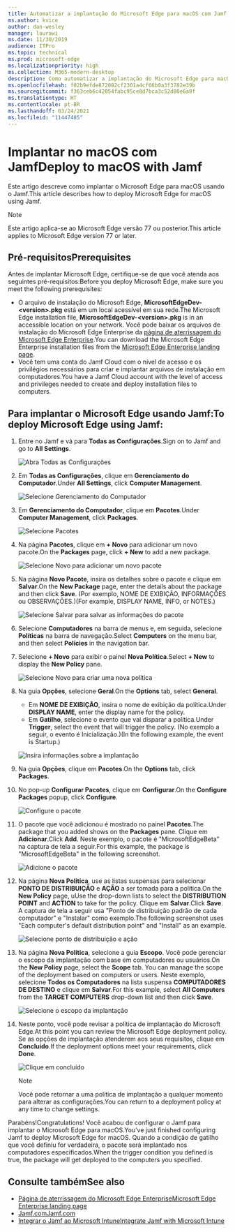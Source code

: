 ```yaml
---
title: Automatizar a implantação do Microsoft Edge para macOS com Jamf
ms.author: kvice
author: dan-wesley
manager: laurawi
ms.date: 11/30/2019
audience: ITPro
ms.topic: technical
ms.prod: microsoft-edge
ms.localizationpriority: high
ms.collection: M365-modern-desktop
description: Como automatizar a implantação do Microsoft Edge para macOS com Jamf.
ms.openlocfilehash: f02b9efde872082cf2301a4cf66b0a3f3782e39b
ms.sourcegitcommit: f363ceb6c42054fabc95ce8d7bca3c52d80e6a9f
ms.translationtype: HT
ms.contentlocale: pt-BR
ms.lasthandoff: 03/24/2021
ms.locfileid: "11447485"
---
```

# <a name="deploy-to-macos-with-jamf"></a><span data-ttu-id="ad216-103">Implantar no macOS com Jamf</span><span class="sxs-lookup"><span data-stu-id="ad216-103">Deploy to macOS with Jamf</span></span>

<span data-ttu-id="ad216-104">Este artigo descreve como implantar o Microsoft Edge para macOS usando o Jamf.</span><span class="sxs-lookup"><span data-stu-id="ad216-104">This article describes how to deploy Microsoft Edge for macOS using Jamf.</span></span>

> [!NOTE]
> <span data-ttu-id="ad216-105">Este artigo aplica-se ao Microsoft Edge versão 77 ou posterior.</span><span class="sxs-lookup"><span data-stu-id="ad216-105">This article applies to Microsoft Edge version 77 or later.</span></span>

## <a name="prerequisites"></a><span data-ttu-id="ad216-106">Pré-requisitos</span><span class="sxs-lookup"><span data-stu-id="ad216-106">Prerequisites</span></span>

<span data-ttu-id="ad216-107">Antes de implantar Microsoft Edge, certifique-se de que você atenda aos seguintes pré-requisitos:</span><span class="sxs-lookup"><span data-stu-id="ad216-107">Before you deploy Microsoft Edge, make sure you meet the following prerequisites:</span></span>

- <span data-ttu-id="ad216-108">O arquivo de instalação do Microsoft Edge,  **MicrosoftEdgeDev-\<version\>.pkg** está em um local acessível em sua rede.</span><span class="sxs-lookup"><span data-stu-id="ad216-108">The Microsoft Edge installation file,  **MicrosoftEdgeDev-\<version\>.pkg** is in an accessible location on your network.</span></span> <span data-ttu-id="ad216-109">Você pode baixar os arquivos de instalação do Microsoft Edge Enterprise da [página de aterrissagem do Microsoft Edge Enterprise](https://aka.ms/EdgeEnterprise).</span><span class="sxs-lookup"><span data-stu-id="ad216-109">You can download the Microsoft Edge Enterprise installation files from the [Microsoft Edge Enterprise landing page](https://aka.ms/EdgeEnterprise).</span></span>
- <span data-ttu-id="ad216-110">Você tem uma conta do Jamf Cloud com o nível de acesso e os privilégios necessários para criar e implantar arquivos de instalação em computadores.</span><span class="sxs-lookup"><span data-stu-id="ad216-110">You have a Jamf Cloud account with the level of access and privileges needed to create and deploy installation files to computers.</span></span>

## <a name="to-deploy-microsoft-edge-using-jamf"></a><span data-ttu-id="ad216-111">Para implantar o Microsoft Edge usando Jamf:</span><span class="sxs-lookup"><span data-stu-id="ad216-111">To deploy Microsoft Edge using Jamf:</span></span>

1. <span data-ttu-id="ad216-112">Entre no Jamf e vá para **Todas as Configurações**.</span><span class="sxs-lookup"><span data-stu-id="ad216-112">Sign on to Jamf and go to **All Settings**.</span></span>

    ![Abra Todas as Configurações](./media/mac-deploy/jamf-dash-main-open-settings.png)

2. <span data-ttu-id="ad216-114">Em **Todas as Configurações**, clique em **Gerenciamento do Computador**.</span><span class="sxs-lookup"><span data-stu-id="ad216-114">Under **All Settings**, click **Computer Management**.</span></span>

    ![Selecione Gerenciamento do Computador](./media/mac-deploy/jamf-all-settings-computer-mgmt.png)

3. <span data-ttu-id="ad216-116">Em **Gerenciamento do Computador**, clique em **Pacotes**.</span><span class="sxs-lookup"><span data-stu-id="ad216-116">Under **Computer Management**, click **Packages**.</span></span>

    ![Selecione Pacotes](./media/mac-deploy/jamf-all-settings-computer-mgmt-pkgs.png)

4. <span data-ttu-id="ad216-118">Na página **Pacotes**, clique em **+ Novo** para adicionar um novo pacote.</span><span class="sxs-lookup"><span data-stu-id="ad216-118">On the **Packages** page, click **+ New** to add a new package.</span></span>

    ![Selecione Novo para adicionar um novo pacote](./media/mac-deploy/jamf-all-settings-computer-mgmt-new-pkg.png)

5. <span data-ttu-id="ad216-120">Na página **Novo Pacote**, insira os detalhes sobre o pacote e clique em **Salvar**.</span><span class="sxs-lookup"><span data-stu-id="ad216-120">On the **New Package** page, enter the details about the package and then click **Save**.</span></span> <span data-ttu-id="ad216-121">(Por exemplo, NOME DE EXIBIÇÃO, INFORMAÇÕES ou OBSERVAÇÕES.)</span><span class="sxs-lookup"><span data-stu-id="ad216-121">(For example, DISPLAY NAME, INFO, or NOTES.)</span></span>

    ![Selecione Salvar para salvar as informações do pacote](./media/mac-deploy/jamf-all-settings-computer-mgmt-save-pkg-info.png)

6. <span data-ttu-id="ad216-123">Selecione **Computadores** na barra de menus e, em seguida, selecione **Políticas** na barra de navegação.</span><span class="sxs-lookup"><span data-stu-id="ad216-123">Select **Computers** on the menu bar, and then select **Policies** in the navigation bar.</span></span>

7. <span data-ttu-id="ad216-124">Selecione **+ Novo** para exibir o painel **Nova Política**.</span><span class="sxs-lookup"><span data-stu-id="ad216-124">Select **+ New** to display the **New Policy** pane.</span></span>

    ![Selecione Novo para criar uma nova política](./media/mac-deploy/jamf-all-settings-computer-new-policy.png)

8. <span data-ttu-id="ad216-126">Na guia **Opções**, selecione **Geral**.</span><span class="sxs-lookup"><span data-stu-id="ad216-126">On the **Options** tab, select **General**.</span></span>

    - <span data-ttu-id="ad216-127">Em **NOME DE EXIBIÇÃO**, insira o nome de exibição da política.</span><span class="sxs-lookup"><span data-stu-id="ad216-127">Under **DISPLAY NAME**, enter the display name for the policy.</span></span>
    - <span data-ttu-id="ad216-128">Em **Gatilho**, selecione o evento que vai disparar a política.</span><span class="sxs-lookup"><span data-stu-id="ad216-128">Under **Trigger**, select the event that will trigger the policy.</span></span> <span data-ttu-id="ad216-129">(No exemplo a seguir, o evento é Inicialização.)</span><span class="sxs-lookup"><span data-stu-id="ad216-129">(In the following example, the event is Startup.)</span></span>

    ![Insira informações sobre a implantação](./media/mac-deploy/jamf-all-settings-computer-cfg-policy.png)

9. <span data-ttu-id="ad216-131">Na guia **Opções**, clique em **Pacotes**.</span><span class="sxs-lookup"><span data-stu-id="ad216-131">On the **Options** tab, click **Packages**.</span></span>

10. <span data-ttu-id="ad216-132">No pop-up **Configurar Pacotes**, clique em **Configurar**.</span><span class="sxs-lookup"><span data-stu-id="ad216-132">On the **Configure Packages** popup, click **Configure**.</span></span>

    ![Configure o pacote](./media/mac-deploy/jamf-all-settings-computer-policy-pkg-configure.png)

11. <span data-ttu-id="ad216-134">O pacote que você adicionou é mostrado no painel **Pacotes**.</span><span class="sxs-lookup"><span data-stu-id="ad216-134">The package that you added shows on the **Packages** pane.</span></span> <span data-ttu-id="ad216-135">Clique em **Adicionar**.</span><span class="sxs-lookup"><span data-stu-id="ad216-135">Click **Add**.</span></span> <span data-ttu-id="ad216-136">Neste exemplo, o pacote é "MicrosoftEdgeBeta" na captura de tela a seguir.</span><span class="sxs-lookup"><span data-stu-id="ad216-136">For this example, the package is "MicrosoftEdgeBeta" in the following screenshot.</span></span>

    ![Adicione o pacote](./media/mac-deploy/jamf-all-settings-computer-policy-pkg-add-beta.png)

12. <span data-ttu-id="ad216-138">Na página **Nova Política**, use as listas suspensas para selecionar **PONTO DE DISTRIBUIÇÃO** e **AÇÃO** a ser tomada para a política.</span><span class="sxs-lookup"><span data-stu-id="ad216-138">On the **New Policy** page, uUse the drop-down lists to select the **DISTRIBUTION POINT** and **ACTION** to take for the policy.</span></span> <span data-ttu-id="ad216-139">Clique em **Salvar**.</span><span class="sxs-lookup"><span data-stu-id="ad216-139">Click **Save**.</span></span> <span data-ttu-id="ad216-140">A captura de tela a seguir usa "Ponto de distribuição padrão de cada computador" e "Instalar" como exemplo.</span><span class="sxs-lookup"><span data-stu-id="ad216-140">The following screenshot uses "Each computer's default distribution point" and "Install" as an example.</span></span>

    ![Selecione ponto de distribuição e ação](./media/mac-deploy/jamf-all-settings-computer-mgmt-pkg-cfg-distro.png)

13. <span data-ttu-id="ad216-142">Na página **Nova Política**, selecione a guia **Escopo**. Você pode gerenciar o escopo da implantação com base em computadores ou usuários.</span><span class="sxs-lookup"><span data-stu-id="ad216-142">On the **New Policy** page, select the **Scope** tab. You can manage the scope of the deployment based on computers or users.</span></span> <span data-ttu-id="ad216-143">Neste exemplo, selecione **Todos os Computadores** na lista suspensa **COMPUTADORES DE DESTINO** e clique em **Salvar**.</span><span class="sxs-lookup"><span data-stu-id="ad216-143">For this example, select **All Computers** from the **TARGET COMPUTERS** drop-down list and then click **Save**.</span></span>

    ![Selecione o escopo da implantação](./media/mac-deploy/jamf-all-settings-computer-mgmt-add-target.png)

14. <span data-ttu-id="ad216-145">Neste ponto, você pode revisar a política de implantação do Microsoft Edge.</span><span class="sxs-lookup"><span data-stu-id="ad216-145">At this point you can review the Microsoft Edge deployment policy.</span></span> <span data-ttu-id="ad216-146">Se as opções de implantação atenderem aos seus requisitos, clique em **Concluído**.</span><span class="sxs-lookup"><span data-stu-id="ad216-146">If the deployment options meet your requirements, click **Done**.</span></span>

    ![Clique em concluído](./media/mac-deploy/jamf-all-settings-computer-mgmt-finish-add-deployment.png)

    > [!NOTE]
    > <span data-ttu-id="ad216-148">Você pode retornar a uma política de implantação a qualquer momento para alterar as configurações.</span><span class="sxs-lookup"><span data-stu-id="ad216-148">You can return to a deployment policy at any time to change settings.</span></span>

<span data-ttu-id="ad216-149">Parabéns!</span><span class="sxs-lookup"><span data-stu-id="ad216-149">Congratulations!</span></span> <span data-ttu-id="ad216-150">Você acabou de configurar o Jamf para implantar o Microsoft Edge para macOS.</span><span class="sxs-lookup"><span data-stu-id="ad216-150">You’ve just finished configuring Jamf to deploy Microsoft Edge for macOS.</span></span> <span data-ttu-id="ad216-151">Quando a condição de gatilho que você definiu for verdadeira, o pacote será implantado nos computadores especificados.</span><span class="sxs-lookup"><span data-stu-id="ad216-151">When the trigger condition you defined is true, the package will get deployed to the computers you specified.</span></span>

## <a name="see-also"></a><span data-ttu-id="ad216-152">Consulte também</span><span class="sxs-lookup"><span data-stu-id="ad216-152">See also</span></span>

- [<span data-ttu-id="ad216-153">Página de aterrissagem do Microsoft Edge Enterprise</span><span class="sxs-lookup"><span data-stu-id="ad216-153">Microsoft Edge Enterprise landing page</span></span>](https://aka.ms/EdgeEnterprise)
- [<span data-ttu-id="ad216-154">Jamf.com</span><span class="sxs-lookup"><span data-stu-id="ad216-154">Jamf.com</span></span>](https://www.jamf.com/)
- [<span data-ttu-id="ad216-155">Integrar o Jamf ao Microsoft Intune</span><span class="sxs-lookup"><span data-stu-id="ad216-155">Integrate Jamf with Microsoft Intune</span></span>](/intune/conditional-access-integrate-jamf)
